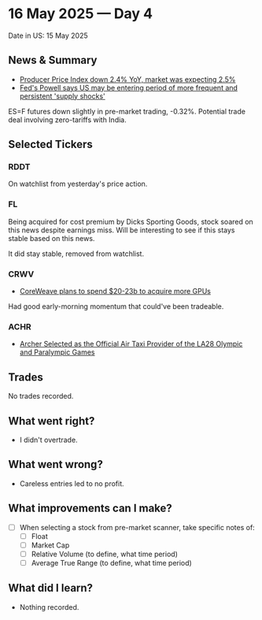# 16 May 2025 — Day 4

Date in US: 15 May 2025

## News & Summary

- [Producer Price Index down 2.4% YoY, market was expecting 2.5%](https://www.bls.gov/news.release/archives/ppi_05152025.htm)
- [Fed's Powell says US may be entering period of more frequent and persistent 'supply shocks'](https://finance.yahoo.com/news/feds-powell-says-us-may-be-entering-period-of-more-frequent-and-persistent-supply-shocks-124005846.html)

ES=F futures down slightly in pre-market trading, -0.32%.
Potential trade deal involving zero-tariffs with India.

## Selected Tickers

### RDDT

On watchlist from yesterday's price action.

### FL

Being acquired for cost premium by Dicks Sporting Goods, stock soared on this news despite earnings miss.
Will be interesting to see if this stays stable based on this news.

It did stay stable, removed from watchlist.

### CRWV

- [CoreWeave plans to spend $20-23b to acquire more GPUs](https://finance.yahoo.com/news/nvidia-backed-coreweave-whipsaws-as-investors-digest-23-billion-capital-expenditure-plan-191752726.html)

Had good early-morning momentum that could've been tradeable.

### ACHR

- [Archer Selected as the Official Air Taxi Provider of the LA28 Olympic and Paralympic Games](https://finance.yahoo.com/news/archer-selected-official-air-taxi-123000349.html)

## Trades

No trades recorded.

## What went right?

- I didn't overtrade.

## What went wrong?

- Careless entries led to no profit.

## What improvements can I make?

- [ ]  When selecting a stock from pre-market scanner, take specific notes of:
    - [ ]  Float
    - [ ]  Market Cap
    - [ ]  Relative Volume (to define, what time period)
    - [ ]  Average True Range (to define, what time period)

## What did I learn?

- Nothing recorded.
